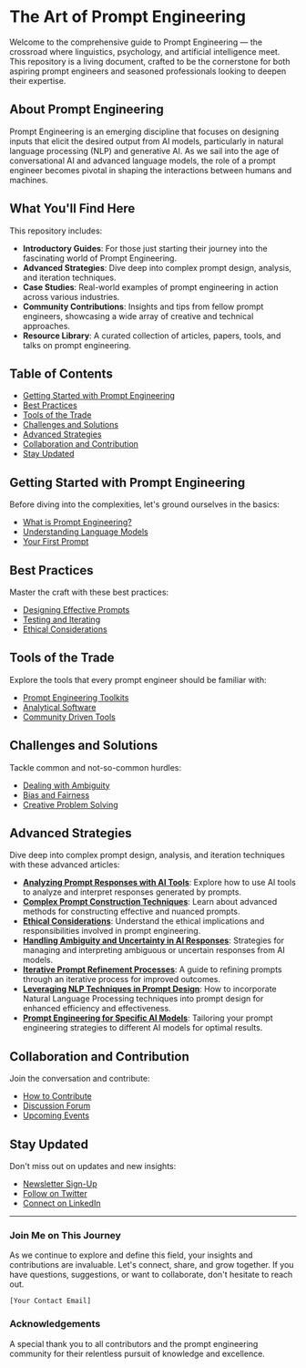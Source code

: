 # The Art of Prompt Engineering

Welcome to the comprehensive guide to Prompt Engineering — the crossroad where linguistics, psychology, and artificial intelligence meet. This repository is a living document, crafted to be the cornerstone for both aspiring prompt engineers and seasoned professionals looking to deepen their expertise.

## About Prompt Engineering

Prompt Engineering is an emerging discipline that focuses on designing inputs that elicit the desired output from AI models, particularly in natural language processing (NLP) and generative AI. As we sail into the age of conversational AI and advanced language models, the role of a prompt engineer becomes pivotal in shaping the interactions between humans and machines.

## What You'll Find Here

This repository includes:

- **Introductory Guides**: For those just starting their journey into the fascinating world of Prompt Engineering.
- **Advanced Strategies**: Dive deep into complex prompt design, analysis, and iteration techniques.
- **Case Studies**: Real-world examples of prompt engineering in action across various industries.
- **Community Contributions**: Insights and tips from fellow prompt engineers, showcasing a wide array of creative and technical approaches.
- **Resource Library**: A curated collection of articles, papers, tools, and talks on prompt engineering.

## Table of Contents

- [Getting Started with Prompt Engineering](#getting-started-with-prompt-engineering)
- [Best Practices](#best-practices)
- [Tools of the Trade](#tools-of-the-trade)
- [Challenges and Solutions](#challenges-and-solutions)
- [Advanced Strategies](#advanced-strategies)
- [Collaboration and Contribution](#collaboration-and-contribution)
- [Stay Updated](#stay-updated)

## Getting Started with Prompt Engineering

Before diving into the complexities, let's ground ourselves in the basics:

- [What is Prompt Engineering?](Getting-Started/What-is-Prompt-Engineering.md)
- [Understanding Language Models](Getting-Started/Understanding-Language-Models.md)
- [Your First Prompt](Getting-Started/Your-First-Prompt.md)

## Best Practices

Master the craft with these best practices:

- [Designing Effective Prompts](Best-Practices/Designing-Effective-Prompts.md)
- [Testing and Iterating](Best-Practices/Testing-and-Iterating.md)
- [Ethical Considerations](Best-Practices/Ethical-Considerations.md)

## Tools of the Trade

Explore the tools that every prompt engineer should be familiar with:

- [Prompt Engineering Toolkits](Tools/Toolkits.md)
- [Analytical Software](Tools/Analytical-Software.md)
- [Community Driven Tools](Tools/Community-Driven-Tools.md)

## Challenges and Solutions

Tackle common and not-so-common hurdles:

- [Dealing with Ambiguity](Challenges/Dealing-with-Ambiguity.md)
- [Bias and Fairness](Challenges/Bias-and-Fairness.md)
- [Creative Problem Solving](Challenges/Creative-Problem-Solving.md)

## Advanced Strategies

Dive deep into complex prompt design, analysis, and iteration techniques with these advanced articles:

- **[Analyzing Prompt Responses with AI Tools](Advanced-Strategies/Analysing-Prompt-Responses-with-AI-Tools.md)**: Explore how to use AI tools to analyze and interpret responses generated by prompts.
- **[Complex Prompt Construction Techniques](Advanced-Strategies/Complex-Prompt-Construction-Techniques.md)**: Learn about advanced methods for constructing effective and nuanced prompts.
- **[Ethical Considerations](Advanced-Strategies/Ethical-Considerations.md)**: Understand the ethical implications and responsibilities involved in prompt engineering.
- **[Handling Ambiguity and Uncertainty in AI Responses](Advanced-Strategies/Handling-Ambiguity-and-Uncertainty-in-AI-Responses.md)**: Strategies for managing and interpreting ambiguous or uncertain responses from AI models.
- **[Iterative Prompt Refinement Processes](Advanced-Strategies/Iterative-Prompt-Refinement-Processes.md)**: A guide to refining prompts through an iterative process for improved outcomes.
- **[Leveraging NLP Techniques in Prompt Design](Advanced-Strategies/Leveraging-NLP-Techniques-in-Prompt-Design.md)**: How to incorporate Natural Language Processing techniques into prompt design for enhanced efficiency and effectiveness.
- **[Prompt Engineering for Specific AI Models](Advanced-Strategies/Prompt-Engineering-for-Specific-AI-Models.md)**: Tailoring your prompt engineering strategies to different AI models for optimal results.

## Collaboration and Contribution

Join the conversation and contribute:

- [How to Contribute](Collaboration/How-to-Contribute.md)
- [Discussion Forum](https://github.com/YourUsername/prompt-engineering/discussions)
- [Upcoming Events](Collaboration/Upcoming-Events.md)

## Stay Updated

Don't miss out on updates and new insights:

- [Newsletter Sign-Up](#newsletter-sign-up)
- [Follow on Twitter](https://twitter.com/YourTwitterHandle)
- [Connect on LinkedIn](https://www.linkedin.com/in/YourLinkedInProfile)

---

### Join Me on This Journey

As we continue to explore and define this field, your insights and contributions are invaluable. Let's connect, share, and grow together. If you have questions, suggestions, or want to collaborate, don't hesitate to reach out.

`[Your Contact Email]`

### Acknowledgements

A special thank you to all contributors and the prompt engineering community for their relentless pursuit of knowledge and excellence.
